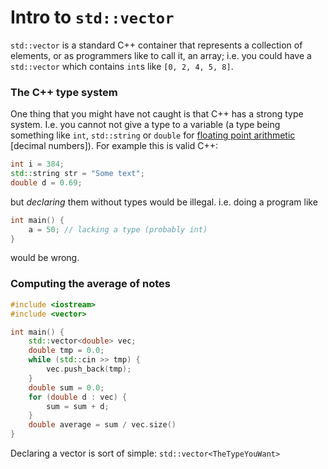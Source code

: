 # Intro to `std::vector`
`std::vector` is a standard C++ container that represents a collection of elements, or as programmers like to call it, an array; i.e. you could have a `std::vector` which contains `int`s like `[0, 2, 4, 5, 8]`.
### The C++ type system
One thing that you might have not caught is that C++ has a strong type system. I.e. you cannot not give a type to a variable (a type being something like `int`, `std::string` or `double` for [floating point arithmetic](https://en.wikipedia.org/wiki/Floating-point_arithmetic) [decimal numbers]). For example this is valid C++:
```cpp
int i = 384;
std::string str = "Some text";
double d = 0.69;
```
but _declaring_ them without types would be illegal. i.e. doing a program like
```cpp
int main() {
    a = 50; // lacking a type (probably int)
}
```
would be wrong.
### Computing the average of notes
```cpp
#include <iostream>
#include <vector>

int main() {
    std::vector<double> vec;
	double tmp = 0.0;
    while (std::cin >> tmp) {
        vec.push_back(tmp);
    }
    double sum = 0.0;
    for (double d : vec) {
        sum = sum + d;
    }
    double average = sum / vec.size()
}
```
Declaring a vector is sort of simple: `std::vector<TheTypeYouWant>`
